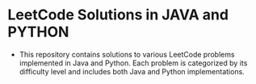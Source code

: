 # LeetCode Solutions in JAVA and PYTHON

- This repository contains solutions to various LeetCode problems implemented in Java and Python. Each problem is categorized by its difficulty level and includes both Java and Python implementations.
